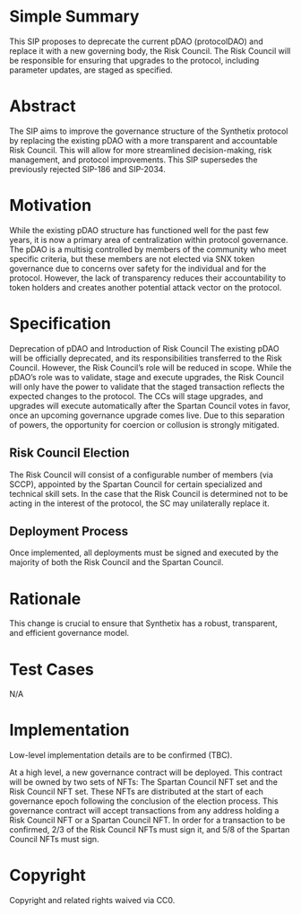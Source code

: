 # Simple Summary
This SIP proposes to deprecate the current pDAO (protocolDAO) and replace it with a new governing body, the Risk Council. The Risk Council will be responsible for ensuring that upgrades to the protocol, including parameter updates, are staged as specified.

# Abstract
The SIP aims to improve the governance structure of the Synthetix protocol by replacing the existing pDAO with a more transparent and accountable Risk Council. This will allow for more streamlined decision-making, risk management, and protocol improvements. This SIP supersedes the previously rejected SIP-186 and SIP-2034.

# Motivation
While the existing pDAO structure has functioned well for the past few years, it is now a primary area of centralization within protocol governance. The pDAO is a multisig controlled by members of the community who meet specific criteria, but these members are not elected via SNX token governance due to concerns over safety for the individual and for the protocol. However, the lack of transparency reduces their accountability to token holders and creates another potential attack vector on the protocol.

# Specification
Deprecation of pDAO and Introduction of Risk Council
The existing pDAO will be officially deprecated, and its responsibilities transferred to the Risk Council. However, the Risk Council’s role will be reduced in scope. While the pDAO’s role was to validate, stage and execute upgrades, the Risk Council will only have the power to validate that the staged transaction reflects the expected changes to the protocol. The CCs will stage upgrades, and upgrades will execute automatically after the Spartan Council votes in favor, once an upcoming governance upgrade comes live. Due to this  separation of powers, the opportunity for coercion or collusion is strongly mitigated.

## Risk Council Election
The Risk Council will consist of a configurable number of members (via SCCP), appointed by the Spartan Council for certain specialized and technical skill sets. In the case that the Risk Council is determined not to be acting in the interest of the protocol, the SC may unilaterally replace it.

## Deployment Process
Once implemented, all deployments must be signed and executed by the majority of both the Risk Council and the Spartan Council. 

# Rationale
This change is crucial to ensure that Synthetix has a robust, transparent, and efficient governance model. 

# Test Cases
N/A

# Implementation
Low-level implementation details are to be confirmed (TBC).

At a high level, a new governance contract will be deployed. This contract will be owned by two sets of NFTs: The Spartan Council NFT set and the Risk Council NFT set. These NFTs are distributed at the start of each governance epoch following the conclusion of the election process. This governance contract will accept transactions from any address holding a Risk Council NFT or a Spartan Council NFT. In order for a transaction to be confirmed, 2/3 of the Risk Council NFTs must sign it, and 5/8 of the Spartan Council NFTs must sign.

# Copyright
Copyright and related rights waived via CC0.
